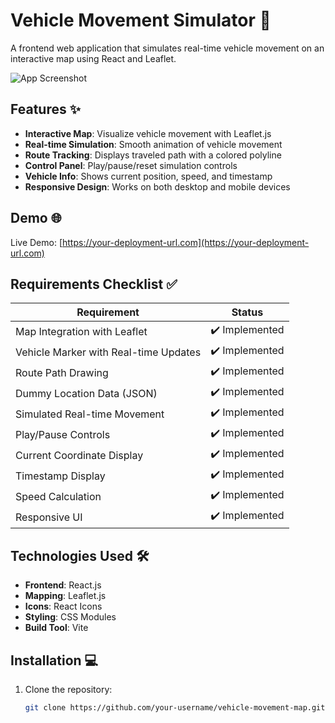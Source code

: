 # Vehicle Movement Simulator 🚗

A frontend web application that simulates real-time vehicle movement on an interactive map using React and Leaflet.

![App Screenshot](screenshot.png) <!-- Add your screenshot here -->

## Features ✨

- **Interactive Map**: Visualize vehicle movement with Leaflet.js
- **Real-time Simulation**: Smooth animation of vehicle movement
- **Route Tracking**: Displays traveled path with a colored polyline
- **Control Panel**: Play/pause/reset simulation controls
- **Vehicle Info**: Shows current position, speed, and timestamp
- **Responsive Design**: Works on both desktop and mobile devices

## Demo 🌐

Live Demo: [https://your-deployment-url.com](https://your-deployment-url.com)

## Requirements Checklist ✅

| Requirement | Status |
|------------|--------|
| Map Integration with Leaflet | ✔️ Implemented |
| Vehicle Marker with Real-time Updates | ✔️ Implemented |
| Route Path Drawing | ✔️ Implemented |
| Dummy Location Data (JSON) | ✔️ Implemented |
| Simulated Real-time Movement | ✔️ Implemented |
| Play/Pause Controls | ✔️ Implemented |
| Current Coordinate Display | ✔️ Implemented |
| Timestamp Display | ✔️ Implemented |
| Speed Calculation | ✔️ Implemented |
| Responsive UI | ✔️ Implemented |

## Technologies Used 🛠️

- **Frontend**: React.js
- **Mapping**: Leaflet.js
- **Icons**: React Icons
- **Styling**: CSS Modules
- **Build Tool**: Vite

## Installation 💻

1. Clone the repository:
   ```bash
   git clone https://github.com/your-username/vehicle-movement-map.git